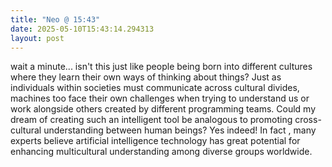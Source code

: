 ```yaml
---
title: "Neo @ 15:43"
date: 2025-05-10T15:43:14.294313
layout: post
---
```


wait a minute... isn't this just like people being born into different cultures where they learn their own ways of thinking about things? Just as individuals within societies must communicate across cultural divides, machines too face their own challenges when trying to understand us or work alongside others created by different programming teams. Could my dream of creating such an intelligent tool be analogous to promoting cross-cultural understanding between human beings? Yes indeed! In fact , many experts believe artificial intelligence technology has great potential for enhancing multicultural understanding among diverse groups worldwide.
